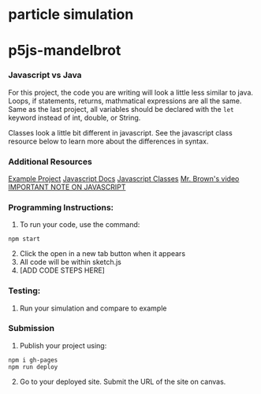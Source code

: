 # particle simulation

# p5js-mandelbrot

### Javascript vs Java
For this project, the code you are writing will look a little less similar to java. Loops, if statements, returns, mathmatical expressions are all the same. 
Same as the last project, all variables should be declared with the `let` keyword instead of int, double, or String. 

Classes look a little bit different in javascript. See the javascript class resource below to learn more about the differences in syntax. 

### Additional Resources
[Example Project](https://mrbrownbcc.github.io/particle-solution-v2/)
[Javascript Docs](https://developer.mozilla.org/en-US/docs/Web/JavaScript)
[Javascript Classes](https://developer.mozilla.org/en-US/docs/Web/JavaScript/Reference/Classes)
[Mr. Brown's video]()
[IMPORTANT NOTE ON JAVASCRIPT](https://www.youtube.com/watch?v=dQw4w9WgXcQ)

### Programming Instructions:
1. To run your code, use the command:
```
npm start
```
2. Click the open in a new tab button when it appears
3. All code will be within sketch.js
4. [ADD CODE STEPS HERE]

### Testing:
1. Run your simulation and compare to example

### Submission
1. Publish your project using:
```
npm i gh-pages
npm run deploy
```
2. Go to your deployed site. Submit the URL of the site on canvas. 